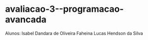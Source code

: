 # avaliacao-3--programacao-avancada
Alunos:
Isabel Dandara de Oliveira Faheina
Lucas Hendson da Silva
